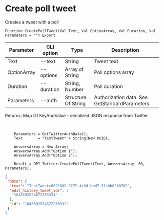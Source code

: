 ﻿---
sidebar_position: 6
---

# Create poll tweet
 Creates a tweet with a poll



`Function CreatePollTweet(Val Text, Val OptionArray, Val Duration, Val Parameters = "") Export`

  | Parameter | CLI option | Type | Description |
  |-|-|-|-|
  | Text | --text | String | Tweet text |
  | OptionArray | --options | Array of String | Poll options array |
  | Duration | --duration | String, Number | Poll duration |
  | Parameters | --auth | Structure Of String | Authorization data. See GetStandardParameters |

  
  Returns:  Map Of KeyAndValue - serialized JSON response from Twitter

<br/>




```bsl title="Code example"
    Parameters = GetTwitterAuthData();
    Text       = "TestTweet" + String(New UUID);

    AnswersArray = New Array;
    AnswersArray.Add("Option 1");
    AnswersArray.Add("Option 2");

    Result = OPI_Twitter.CreatePollTweet(Text, AnswersArray, 60, Parameters);
```
 



```json title="Result"
{
 "data": {
  "text": "TestTweetc6891802-9272-4c6d-bbd7-71cbb02f0702",
  "edit_history_tweet_ids": [
   "1843892524672258331"
  ],
  "id": "1843892524672258331"
 }
}
```
